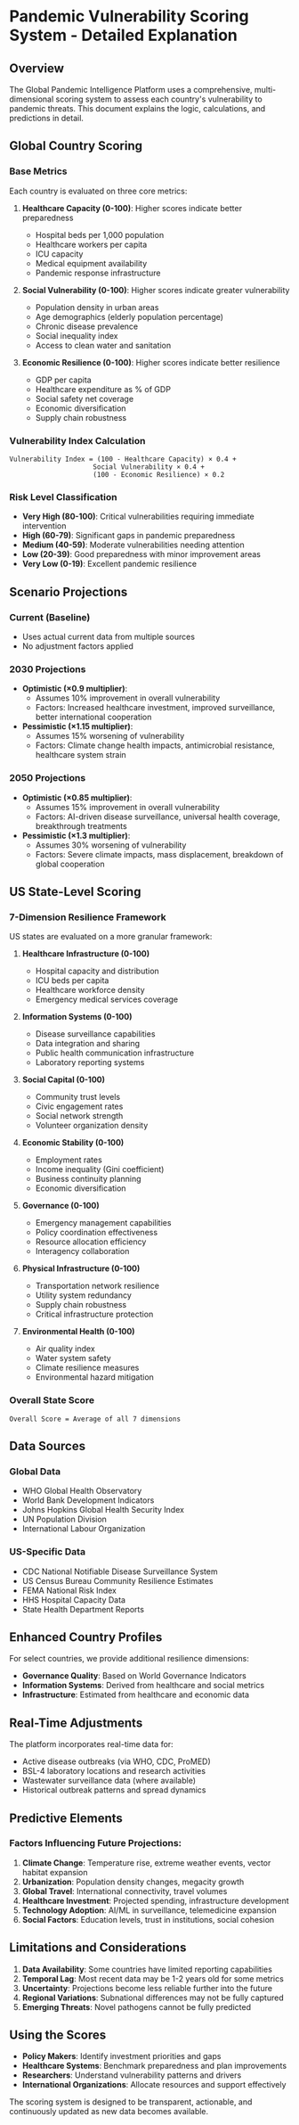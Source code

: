 # Pandemic Vulnerability Scoring System - Detailed Explanation

## Overview
The Global Pandemic Intelligence Platform uses a comprehensive, multi-dimensional scoring system to assess each country's vulnerability to pandemic threats. This document explains the logic, calculations, and predictions in detail.

## Global Country Scoring

### Base Metrics
Each country is evaluated on three core metrics:

1. **Healthcare Capacity (0-100)**: Higher scores indicate better preparedness
   - Hospital beds per 1,000 population
   - Healthcare workers per capita
   - ICU capacity
   - Medical equipment availability
   - Pandemic response infrastructure

2. **Social Vulnerability (0-100)**: Higher scores indicate greater vulnerability
   - Population density in urban areas
   - Age demographics (elderly population percentage)
   - Chronic disease prevalence
   - Social inequality index
   - Access to clean water and sanitation

3. **Economic Resilience (0-100)**: Higher scores indicate better resilience
   - GDP per capita
   - Healthcare expenditure as % of GDP
   - Social safety net coverage
   - Economic diversification
   - Supply chain robustness

### Vulnerability Index Calculation
```
Vulnerability Index = (100 - Healthcare Capacity) × 0.4 + 
                     Social Vulnerability × 0.4 + 
                     (100 - Economic Resilience) × 0.2
```

### Risk Level Classification
- **Very High (80-100)**: Critical vulnerabilities requiring immediate intervention
- **High (60-79)**: Significant gaps in pandemic preparedness
- **Medium (40-59)**: Moderate vulnerabilities needing attention
- **Low (20-39)**: Good preparedness with minor improvement areas
- **Very Low (0-19)**: Excellent pandemic resilience

## Scenario Projections

### Current (Baseline)
- Uses actual current data from multiple sources
- No adjustment factors applied

### 2030 Projections
- **Optimistic (×0.9 multiplier)**: 
  - Assumes 10% improvement in overall vulnerability
  - Factors: Increased healthcare investment, improved surveillance, better international cooperation
- **Pessimistic (×1.15 multiplier)**: 
  - Assumes 15% worsening of vulnerability
  - Factors: Climate change health impacts, antimicrobial resistance, healthcare system strain

### 2050 Projections  
- **Optimistic (×0.85 multiplier)**: 
  - Assumes 15% improvement in overall vulnerability
  - Factors: AI-driven disease surveillance, universal health coverage, breakthrough treatments
- **Pessimistic (×1.3 multiplier)**: 
  - Assumes 30% worsening of vulnerability
  - Factors: Severe climate impacts, mass displacement, breakdown of global cooperation

## US State-Level Scoring

### 7-Dimension Resilience Framework
US states are evaluated on a more granular framework:

1. **Healthcare Infrastructure (0-100)**
   - Hospital capacity and distribution
   - ICU beds per capita
   - Healthcare workforce density
   - Emergency medical services coverage

2. **Information Systems (0-100)**
   - Disease surveillance capabilities
   - Data integration and sharing
   - Public health communication infrastructure
   - Laboratory reporting systems

3. **Social Capital (0-100)**
   - Community trust levels
   - Civic engagement rates
   - Social network strength
   - Volunteer organization density

4. **Economic Stability (0-100)**
   - Employment rates
   - Income inequality (Gini coefficient)
   - Business continuity planning
   - Economic diversification

5. **Governance (0-100)**
   - Emergency management capabilities
   - Policy coordination effectiveness
   - Resource allocation efficiency
   - Interagency collaboration

6. **Physical Infrastructure (0-100)**
   - Transportation network resilience
   - Utility system redundancy
   - Supply chain robustness
   - Critical infrastructure protection

7. **Environmental Health (0-100)**
   - Air quality index
   - Water system safety
   - Climate resilience measures
   - Environmental hazard mitigation

### Overall State Score
```
Overall Score = Average of all 7 dimensions
```

## Data Sources

### Global Data
- WHO Global Health Observatory
- World Bank Development Indicators
- Johns Hopkins Global Health Security Index
- UN Population Division
- International Labour Organization

### US-Specific Data
- CDC National Notifiable Disease Surveillance System
- US Census Bureau Community Resilience Estimates
- FEMA National Risk Index
- HHS Hospital Capacity Data
- State Health Department Reports

## Enhanced Country Profiles

For select countries, we provide additional resilience dimensions:
- **Governance Quality**: Based on World Governance Indicators
- **Information Systems**: Derived from healthcare and social metrics
- **Infrastructure**: Estimated from healthcare and economic data

## Real-Time Adjustments

The platform incorporates real-time data for:
- Active disease outbreaks (via WHO, CDC, ProMED)
- BSL-4 laboratory locations and research activities
- Wastewater surveillance data (where available)
- Historical outbreak patterns and spread dynamics

## Predictive Elements

### Factors Influencing Future Projections:
1. **Climate Change**: Temperature rise, extreme weather events, vector habitat expansion
2. **Urbanization**: Population density changes, megacity growth
3. **Global Travel**: International connectivity, travel volumes
4. **Healthcare Investment**: Projected spending, infrastructure development
5. **Technology Adoption**: AI/ML in surveillance, telemedicine expansion
6. **Social Factors**: Education levels, trust in institutions, social cohesion

## Limitations and Considerations

1. **Data Availability**: Some countries have limited reporting capabilities
2. **Temporal Lag**: Most recent data may be 1-2 years old for some metrics
3. **Uncertainty**: Projections become less reliable further into the future
4. **Regional Variations**: Subnational differences may not be fully captured
5. **Emerging Threats**: Novel pathogens cannot be fully predicted

## Using the Scores

- **Policy Makers**: Identify investment priorities and gaps
- **Healthcare Systems**: Benchmark preparedness and plan improvements
- **Researchers**: Understand vulnerability patterns and drivers
- **International Organizations**: Allocate resources and support effectively

The scoring system is designed to be transparent, actionable, and continuously updated as new data becomes available.